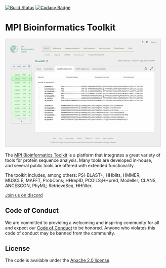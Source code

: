 [![Build Status](https://travis-ci.com/proteinevolution/Toolkit.svg?branch=master)](https://travis-ci.com/proteinevolution/Toolkit)
[![Codacy Badge](https://api.codacy.com/project/badge/Grade/4213b23fbf83450ba6ba091f2ded2c8c)](https://www.codacy.com/app/zy4/Toolkit_2?utm_source=github.com&amp;utm_medium=referral&amp;utm_content=proteinevolution/Toolkit&amp;utm_campaign=Badge_Grade)
# MPI Bioinformatics Toolkit

<img src="https://raw.githubusercontent.com/proteinevolution/Toolkit/master/public/images/toolkitscreenshot.png" alt="MPI Bioinformatics Toolkit" />

The [MPI Bioinformatics Toolkit](https://toolkit.tue.mpg.de/#/) is a platform that integrates a great variety of tools for protein sequence analysis. Many tools are developed in-house, and several public tools are offered with extended functionality.

The toolkit includes, among others: PSI-BLAST+, HHblits, HMMER; MUSCLE, MAFFT, ProbCons; HHrepID, PCOILS;HHpred, Modeller; CLANS, ANCESCON, PhyML; RetrieveSeq, HHfilter.

[Join us on discord](https://discord.gg/u4GdvTW)

## Code of Conduct

We are committed to providing a welcoming and inspiring community for all and expect our [Code of Conduct](CODE_OF_CONDUCT.md) to be honored. Anyone who violates this code of conduct may be banned from the community.

## License

The code is available under the [Apache 2.0 license](LICENSE).
